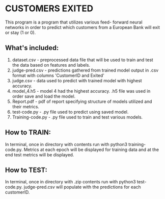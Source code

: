 # CUSTOMERS EXITED

This program is a program that utilizes various feed-
forward neural networks in order to predict which 
customers from a European Bank will exit or stay 
(1 or 0).

## What's included:
1. dataset.csv - preprocessed data file that will be 
used to train and test the data based on features and
labels.
2. judge-pred.csv - predictions gathered from trained
model output in .csv format with columns 'CustomerID
and Exited'
3. judge.csv -  data used to predict with trained model
with highest accuracy.
4. model_4.h5 - model 4 had the highest accuracy. .h5
file was used in order save and load the model.
5. Report.pdf - pdf of report specifying structure of
models utilized and their metrics.
6. test-code.py - .py file used to predict using saved
model.
7. Training-code.py - .py file used to train and test
various models.

## How to TRAIN:
In terminal, once in directory with contents
run with python3 training-code.py.
Metrics at each epoch will be displayed for training
data and at the end test metrics will be displayed.

## How to TEST:
In terminal, once in directory with .zip contents
run with python3 test-code.py.
judge-pred.csv will populate with the predictions
for each customerID.
